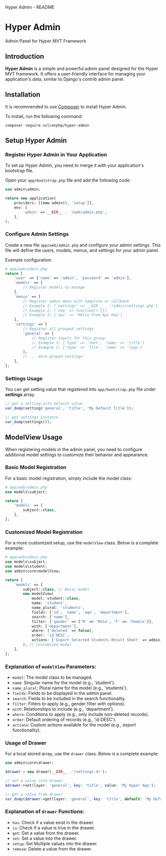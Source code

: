 Hyper Admin - README

Hyper Admin
===========

Admin Panel for Hyper MVT Framework

Introduction
------------

**Hyper Admin** is a simple and powerful admin panel designed for the Hyper MVT framework. It offers a user-friendly interface for managing your application's data, similar to Django's contrib admin panel.

Installation
------------

It is recommended to use [Composer](https://getcomposer.org/) to install Hyper Admin.

To install, run the following command:
```shell
composer require vulcanphp/hyper-admin
```

Setup Hyper Admin
-----------------

### Register Hyper Admin in Your Application

To set up Hyper Admin, you need to merge it with your application's bootstrap file.

Open your `app/bootstrap.php` file and add the following code:
```php
use admin\admin;

return new application(
    providers: [[new admin(), 'setup']],
    env: [
        'admin' => __DIR__ . '/web/admin.php',
    ],
);
```    

### Configure Admin Settings

Create a new file `app/web/admin.php` and configure your admin settings. This file will define the users, models, menus, and settings for your admin panel.

Example configuration:
```php
# app/web/admin.php
return [
    'user' => ['name' => 'admin', 'password' => 'admin'],
    'models' => [
        // Register models to manage
    ],
    'menus' => [
        // Register admin menu with template or callback
        // Example 1: ['settings' => __DIR__ . '/admin/settings.php']
        // Example 2: ['cms' => function() {}]
        // Example 3: ['api' => 'Hello From Api Key']
    ],
    'settings' => [
        // Register all grouped settings
        'general' => [
            // Register inputs for this group.
            // Example 1: ['type' => 'text', 'name' => 'title']
            // Example 2: ['type' => 'file', 'name' => 'logo']
        ],
        // ... more groped settings
    ],
];
```
### Settings Usage

You can get setting value that registered into `app/bootstrap.php` file under **settings** array.

```php
// get a setting with default value
var_dump(setting('general', 'title', 'My Default Title'));

// get settings instance
var_dump(settings());

```

ModelView Usage
---------------

When registering models in the admin panel, you need to configure additional model settings to customize their behavior and appearance.

### Basic Model Registration

For a basic model registration, simply include the model class:
```php
# app/web/admin.php
use models\subject;

return [
    'models' => [
        subject::class,
    ],
];
```   

### Customized Model Registration

For a more customized setup, use the `modelView` class. Below is a complete example:

```php
# app/web/admin.php
use models\subject;
use models\student;
use admin\core\modelView;

return [
    'models' => [
        subject::class, // Basic model
        new modelView(
            model: student::class,
            name: 'student',
            name_plural: 'students',
            fields: ['id', 'name', 'age', 'department'],
            search: ['name'],
            filter: ['gender' => ['M' => 'Male', 'F' => 'Female']],
            with: ['department'],
            where: ['deleted' => false],
            order: 'id DESC',
            actions: ['Export Selected Students Result Sheet' => admin_url('student/export')]
        ), // Customized model
    ],
];
```    

### Explanation of `modelView` Parameters:

*   `model`: The model class to be managed.
*   `name`: Singular name for the model (e.g., 'student').
*   `name_plural`: Plural name for the model (e.g., 'students').
*   `fields`: Fields to be displayed in the admin panel.
*   `search`: Fields to be included in the search functionality.
*   `filter`: Filters to apply (e.g., gender filter with options).
*   `with`: Relationships to include (e.g., 'department').
*   `where`: Conditions to apply (e.g., only include non-deleted records).
*   `order`: Default ordering of records (e.g., 'id DESC').
*   `actions`: Custom actions available for the model (e.g., export functionality).

### Usage of Drawer

For a local stored array, use the `drawer` class. Below is a complete example:

```php
use admin\core\drawer;

$drawer = new drawer(__DIR__ .'/settings.dr');

// set a value into drawer
$drawer->set(layer: 'general', key: 'title', value: 'My Hyper App');

// get a value from drawer
var_dump($drawer->get(layer: 'general', key: 'title', default: 'My Default Title'));

```    

### Explanation of `drawer` Functions:

*   `has`: Check if a value exist in the drawer.
*   `is`: Check if a value is true in the drawer.
*   `get`: Get a value from the drawer.
*   `set`: Set a value into the drawer.
*   `setup`: Set Multiple values into the drawer.
*   `remove`: Delete a value from the drawer.